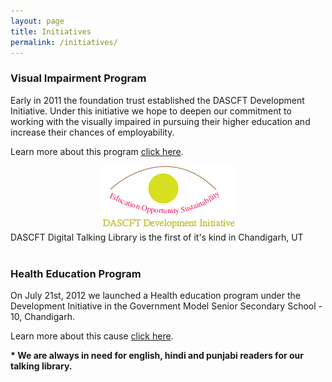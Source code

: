 ```yaml
---
layout: page
title: Initiatives
permalink: /initiatives/
---
```


### Visual Impairment Program

Early in 2011 the foundation trust established the DASCFT Development Initiative. Under this initiative we hope to deepen our commitment to working with the visually impaired in pursuing their higher education and increase their chances of employability.

Learn more about this program <a href="/Visual-Programs/">click here</a>.

<img style="display: block; margin-left: auto; margin-right: auto;" src="/images/blindinitiativelogo.gif" alt="" />

<div class="highlight">DASCFT Digital Talking Library is the first of it's kind in Chandigarh, UT</div>

<div class="hr">&nbsp;</div>

### Health Education Program

On July 21st, 2012 we launched a Health education program under the Development Initiative in the Government Model Senior Secondary School - 10, Chandigarh.

Learn more about this cause <a href="/Health-Programs">click here</a>.

__* We are always in need for english, hindi and punjabi readers for our talking library.__
